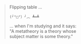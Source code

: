 > Flipping table ...
>  
>     (╯°□°）╯︵ ┻━┻  
>   
> ... when I'm studying and it says:  
> "A metatheory is a theory whose  
> subject matter is some theory."  

